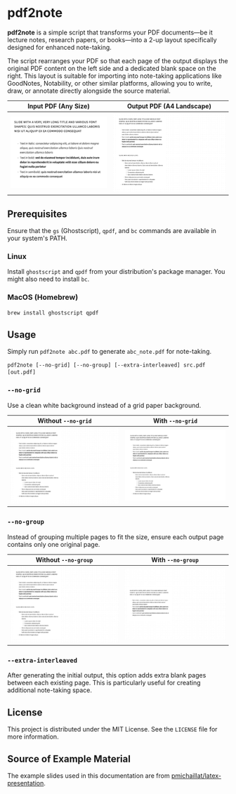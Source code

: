 # pdf2note

**pdf2note** is a simple script that transforms your PDF documents—be it lecture notes, research papers, or books—into a 2-up layout specifically designed for enhanced note-taking.

The script rearranges your PDF so that each page of the output displays the original PDF content on the left side and a dedicated blank space on the right.
This layout is suitable for importing into note-taking applications like GoodNotes, Notability, or other similar platforms, allowing you to write, draw, or annotate directly alongside the source material.

|       Input PDF (Any Size)        |        Output PDF (A4 Landscape)        |
| :-------------------------------: | :-------------------------------------: |
| ![Input PDF](./previews/demo.png) | ![Output PDF](./previews/demo_note.png) |

## Prerequisites

Ensure that the `gs` (Ghostscript), `qpdf`, and `bc` commands are available in your system's PATH.

### Linux

Install `ghostscript` and `qpdf` from your distribution's package manager.
You might also need to install `bc`.

### MacOS (Homebrew)

```bash
brew install ghostscript qpdf
```

## Usage

Simply run `pdf2note abc.pdf` to generate `abc_note.pdf` for note-taking.

```
pdf2note [--no-grid] [--no-group] [--extra-interleaved] src.pdf [out.pdf]
```

### `--no-grid`

Use a clean white background instead of a grid paper background.

|             Without `--no-grid`             |            With `--no-grid`             |
| :-----------------------------------------: | :-------------------------------------: |
| ![Default Output](./previews/demo_note.png) | ![No Grid](./previews/demo_no_grid.png) |

### `--no-group`

Instead of grouping multiple pages to fit the size, ensure each output page contains only one original page.

|            Without `--no-group`             |             With `--no-group`             |
| :-----------------------------------------: | :---------------------------------------: |
| ![Default Output](./previews/demo_note.png) | ![No Group](./previews/demo_no_group.png) |

### `--extra-interleaved`

After generating the initial output, this option adds extra blank pages between each existing page.
This is particularly useful for creating additional note-taking space.

## License

This project is distributed under the MIT License. See the `LICENSE` file for more information.

## Source of Example Material

The example slides used in this documentation are from [pmichaillat/latex-presentation](https://github.com/pmichaillat/latex-presentation).
